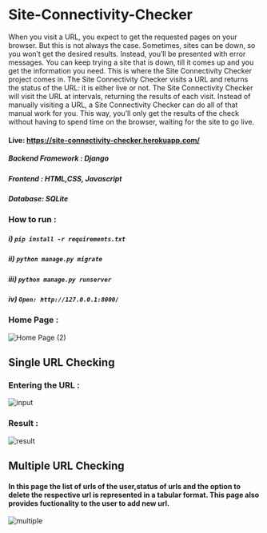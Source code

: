 ﻿# Site-Connectivity-Checker
 
 When you visit a URL, you expect to get the requested pages on your browser. But this is not
always the case. Sometimes, sites can be down, so you won’t get the desired results. Instead,
you’ll be presented with error messages. You can keep trying a site that is down, till it comes up
and you get the information you need.
This is where the Site Connectivity Checker project comes in. The Site Connectivity Checker
visits a URL and returns the status of the URL: it is either live or not. The Site Connectivity
Checker will visit the URL at intervals, returning the results of each visit.
Instead of manually visiting a URL, a Site Connectivity Checker can do all of that manual work
for you. This way, you’ll only get the results of the check without having to spend time on the
browser, waiting for the site to go live.

#### Live: https://site-connectivity-checker.herokuapp.com/


##### Backend Framework : Django
##### Frontend : HTML,CSS, Javascript
##### Database: SQLite

### How to run :

 ##### i)  ```pip install -r requirements.txt```
 ##### ii) ```python manage.py migrate``` 
 ##### iii) ```python manage.py runserver```
 ##### iv) ```Open: http://127.0.0.1:8000/ ```
 
 ### Home Page : 
 
 ![Home Page (2)](https://user-images.githubusercontent.com/54932235/118961482-fd81e400-b981-11eb-974e-5912178f5d6e.png)
 


## Single URL Checking 

### Entering the URL :

 ![input](https://user-images.githubusercontent.com/54932235/118961757-4cc81480-b982-11eb-935b-07d8d113f999.png)

### Result :


![result](https://user-images.githubusercontent.com/54932235/118961902-72551e00-b982-11eb-93b0-161d4d803338.png)

## Multiple URL Checking

#### In this page the list of urls of the user,status of urls and the option to delete the respective url is represented in a tabular format. This page also provides fuctionality to the user to add new url.

![multiple](https://user-images.githubusercontent.com/54932235/118960953-6b79db80-b981-11eb-8c30-6c91d037389a.png)








